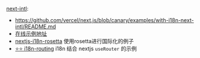 [next-intl](https://github.com/amannn/next-intl):
- https://github.com/vercel/next.js/blob/canary/examples/with-i18n-next-intl/README.md
- [在线示例地址](https://stackblitz.com/github/vercel/next.js/tree/canary/examples/with-i18n-next-intl?file=pages%2Findex.js)
- [nextjs-i18n-rosetta](https://stackblitz.com/github/vercel/next.js/tree/canary/examples/with-i18n-rosetta?file=package.json) 使用rosetta进行国际化的例子
- [⭐️⭐️ i18n-routing](https://stackblitz.com/github/vercel/next.js/tree/canary/examples/i18n-routing?file=pages%2Findex.js) i18n 结合 nextjs `useRouter` 的示例
